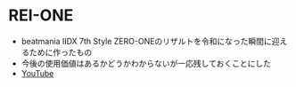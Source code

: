 # REI-ONE
- beatmania IIDX 7th Style ZERO-ONEのリザルトを令和になった瞬間に迎えるために作ったもの
- 今後の使用価値はあるかどうかわからないが一応残しておくことにした
- [YouTube](https://www.youtube.com/watch?v=9dF_mBUo0Ng)

